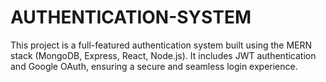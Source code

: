 # AUTHENTICATION-SYSTEM
This project is a full-featured authentication system built using the MERN stack (MongoDB, Express, React, Node.js). It includes JWT authentication and Google OAuth, ensuring a secure and seamless login experience.
